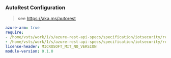 ### AutoRest Configuration

> see https://aka.ms/autorest

``` yaml
azure-arm: true
require:
- /home/vsts/work/1/s/azure-rest-api-specs/specification/iotsecurity/resource-manager/readme.md
- /home/vsts/work/1/s/azure-rest-api-specs/specification/iotsecurity/resource-manager/readme.go.md
license-header: MICROSOFT_MIT_NO_VERSION
module-version: 0.1.0

```